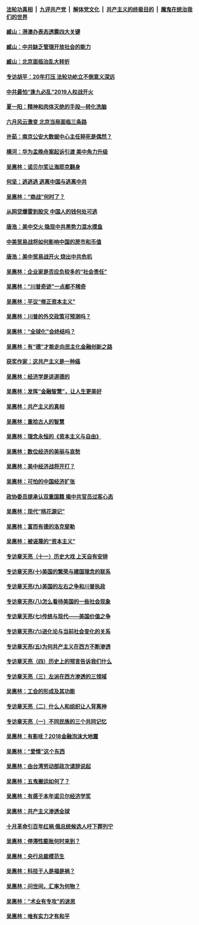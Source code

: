 ####  [法轮功真相](../../../../basic/blob/master/README.md?t=10021900) &nbsp;|&nbsp; [九评共产党](../../../../9ping.md/blob/master/README.md?t=10021900) &nbsp;|&nbsp; [解体党文化](../../../../jtdwh.md/blob/master/README.md?t=10021900)  &nbsp;|&nbsp; [共产主义的终极目的](../../../../gczydzjmd.md/blob/master/README.md?t=10021900) &nbsp;|&nbsp; [魔鬼在统治我们的世界](../../../../mgztzwmdsj.md/blob/master/README.md?t=10021900) 

#### [臧山：港澳办表态透露四大关键](../pages/nsc423/n11421628.md?t=10021900) 

#### [臧山：中共缺乏管理开放社会的能力](../pages/nsc423/n11407457.md?t=10021900) 

#### [臧山：北京面临治乱大转折](../pages/nsc423/n11406895.md?t=10021900) 

#### [专访胡平：20年打压 法轮功屹立不倒意义深远](../pages/nsc423/n11398800.md?t=10021900) 

#### [中共最怕“逢九必乱”2019人权战开火](../pages/nsc423/n11385248.md?t=10021900) 

#### [夏一阳：精神和肉体灭绝的手段—转化洗脑](../pages/nsc423/n11368250.md?t=10021900) 

#### [六月风云激变 北京当局面临三条路](../pages/nsc423/n11313668.md?t=10021900) 

#### [许茹：南京公安大数据中心主任猝死是偶然？](../pages/nsc423/n11064744.md?t=10021900) 

#### [横河：华为孟晚舟案起诉引渡 美中角力升级](../pages/nsc423/n11027230.md?t=10021900) 

#### [吴惠林：诺贝尔奖让海耶克翻身](../pages/nsc423/n10890049.md?t=10021900) 

#### [何坚：逃逃逃 逃离中国与逃离中共](../pages/nsc423/n10592891.md?t=10021900) 

#### [吴惠林：“商战”何时了？](../pages/nsc423/n10573558.md?t=10021900) 

#### [从网贷爆雷到股灾 中国人的钱何处可逃](../pages/nsc423/n10572800.md?t=10021900) 

#### [唐浩：美中交火 隐现中共黑势力混水摸鱼](../pages/nsc423/n10544040.md?t=10021900) 

#### [中美贸易战将如何影响中国的房市和币值](../pages/nsc423/n10543697.md?t=10021900) 

#### [唐浩：美中贸易战开火 烧出中共危机](../pages/nsc423/n10540126.md?t=10021900) 

#### [吴惠林：企业家是否应负较多的“社会责任”](../pages/nsc423/n10535022.md?t=10021900) 

#### [吴惠林：“川普奇迹”一点都不稀奇](../pages/nsc423/n10512808.md?t=10021900) 

#### [吴惠林：平议“修正资本主义”](../pages/nsc423/n10495724.md?t=10021900) 

#### [吴惠林：川普的外交政策可预测吗？](../pages/nsc423/n10462387.md?t=10021900) 

#### [吴惠林：“全球化”会终结吗？](../pages/nsc423/n10452838.md?t=10021900) 

#### [吴惠林：有“德”才能走向民主化金融创新之路](../pages/nsc423/n10432292.md?t=10021900) 

#### [获奖作家：这共产主义是一种癌](../pages/nsc423/n10431541.md?t=10021900) 

#### [吴惠林：经济学是讲道德的](../pages/nsc423/n10398014.md?t=10021900) 

#### [吴惠林：发挥“金融智慧”，让人生更美好](../pages/nsc423/n10375019.md?t=10021900) 

#### [吴惠林：共产主义的真相](../pages/nsc423/n10351394.md?t=10021900) 

#### [吴惠林：重拾古人的智慧](../pages/nsc423/n10337691.md?t=10021900) 

#### [吴惠林：理念永恒的《资本主义与自由》](../pages/nsc423/n10316274.md?t=10021900) 

#### [吴惠林：数位经济的美丽与哀愁](../pages/nsc423/n10292946.md?t=10021900) 

#### [吴惠林：美中经济战将开打？](../pages/nsc423/n10258825.md?t=10021900) 

#### [吴惠林：可怕的中国经济扩张](../pages/nsc423/n10219147.md?t=10021900) 

#### [政协委员提承认双重国籍 揭中共官员过客心态](../pages/nsc423/n10208809.md?t=10021900) 

#### [吴惠林：现代“桃花源记”](../pages/nsc423/n10185234.md?t=10021900) 

#### [吴惠林：富而有德的洛克斐勒](../pages/nsc423/n10142264.md?t=10021900) 

#### [吴惠林：被诬蔑的“资本主义”](../pages/nsc423/n10124816.md?t=10021900) 

#### [专访章天亮（十一）历史大戏 上天自有安排](../pages/nsc423/n10094905.md?t=10021900) 

#### [专访章天亮(十)美国的繁荣与建国理念的联系](../pages/nsc423/n10094899.md?t=10021900) 

#### [专访章天亮(九)美国的左右之争和川普执政](../pages/nsc423/n10094889.md?t=10021900) 

#### [专访章天亮(八)怎么看待美国的一些社会现象](../pages/nsc423/n10094857.md?t=10021900) 

#### [专访章天亮(七)传统与现代——美国价值之争](../pages/nsc423/n10093140.md?t=10021900) 

#### [专访章天亮(六)进化论与当前社会变化的关系](../pages/nsc423/n10092036.md?t=10021900) 

#### [专访章天亮(五)为何共产主义在西方不断渗透](../pages/nsc423/n10083620.md?t=10021900) 

#### [专访章天亮（四）历史上的预言告诉我们什么](../pages/nsc423/n10083606.md?t=10021900) 

#### [专访章天亮（三）左派在西方渗透的三领域](../pages/nsc423/n10081115.md?t=10021900) 

#### [吴惠林：工会的形成及其功能](../pages/nsc423/n10080633.md?t=10021900) 

#### [专访章天亮（二）什么人和组织让人背离神](../pages/nsc423/n10076637.md?t=10021900) 

#### [专访章天亮（一）不同民族的三个共同记忆](../pages/nsc423/n10074188.md?t=10021900) 

#### [吴惠林：有影呒？2018金融泡沫大地震](../pages/nsc423/n10040534.md?t=10021900) 

#### [吴惠林：“爱情”这个东西](../pages/nsc423/n10019423.md?t=10021900) 

#### [吴惠林：由台湾劳动部政次请辞说起](../pages/nsc423/n9979679.md?t=10021900) 

#### [吴惠林：五鬼搬运如何了？](../pages/nsc423/n9925338.md?t=10021900) 

#### [吴惠林：有感于本年诺贝尔经济学奖](../pages/nsc423/n9871883.md?t=10021900) 

#### [吴惠林：共产主义渗透全球](../pages/nsc423/n9812748.md?t=10021900) 

#### [十月革命引百年红祸 俄总统候选人吁下葬列宁](../pages/nsc423/n9810182.md?t=10021900) 

#### [吴惠林：停滞性膨胀何时来到？](../pages/nsc423/n9764136.md?t=10021900) 

#### [吴惠林：央行总裁模范生](../pages/nsc423/n9728134.md?t=10021900) 

#### [吴惠林：科技于人是福是祸？](../pages/nsc423/n9672982.md?t=10021900) 

#### [吴惠林：问世间，汇率为何物？](../pages/nsc423/n9621788.md?t=10021900) 

#### [吴惠林：“术业有专攻”的迷思](../pages/nsc423/n9580363.md?t=10021900) 

#### [吴惠林：唯有实力才有和平](../pages/nsc423/n9529599.md?t=10021900) 

